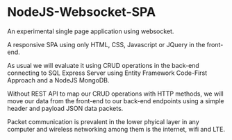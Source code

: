 # NodeJS-Websocket-SPA
An experimental single page application using websocket.

A responsive SPA using only HTML, CSS, Javascript or JQuery in the front-end.

As usual we will evaluate it using CRUD operations in the back-end connecting to SQL Express Server
using Entity Framework Code-First Approach and a NodeJS MongoDB.

Without REST API to map our CRUD operations with HTTP methods,
we will move our data from the front-end to our back-end endpoints using
a simple header and payload JSON data packets.

Packet communication is prevalent in the lower phyical layer in any
computer and wireless networking among them is the internet, wifi and LTE.


